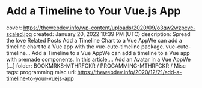 # Add a Timeline to Your Vue.js App

cover: https://thewebdev.info/wp-content/uploads/2020/09/o3qw2wzpcyc-scaled.jpg
created: January 20, 2022 10:39 PM (UTC)
description: Spread the love Related Posts Add a Timeline Chart to a Vue AppWe can add a timeline chart to a Vue app with the vue-cute-timeline package. vue-cute-timeline… Add a Timeline to a Vue AppWe can add a timeline to a Vue app with premade components. In this article,… Add an Avatar in a Vue AppWe […]
folder: BOOKMRKS-MTHRFCKR / PROGAMMING-MTHRFCKR / Misc
tags: programming misc
url: https://thewebdev.info/2020/12/21/add-a-timeline-to-your-vuejs-app